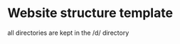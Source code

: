 Website structure template
==========================

all directories are kept in the /d/ directory

